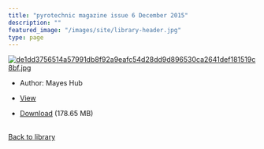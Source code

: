 ```yaml
---
title: "pyrotechnic magazine issue 6 December 2015"
description: ""
featured_image: "/images/site/library-header.jpg"
type: page
---
```


<a href="https://drive.google.com/file/d/1ZGTWya7gaLjiSyriQ3F4E0QR5sltOMlL/view" target="_blank">![de1dd3756514a57991db8f92a9eafc54d28dd9d896530ca2641def181519c8bf.jpg](/images/library/de1dd3756514a57991db8f92a9eafc54d28dd9d896530ca2641def181519c8bf.jpg)</a>
* Author: Mayes Hub
* <a href="https://drive.google.com/file/d/1ZGTWya7gaLjiSyriQ3F4E0QR5sltOMlL/view" target="_blank">View</a>

* [Download](https://drive.google.com/uc?export=download&id=1ZGTWya7gaLjiSyriQ3F4E0QR5sltOMlL) (178.65 MB)

<br />[Back to library](/library/)

